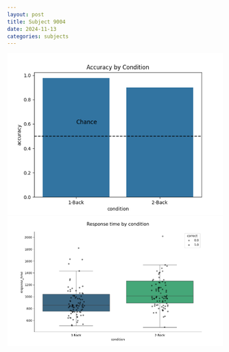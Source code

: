 ```yaml
---
layout: post
title: Subject 9004
date: 2024-11-13
categories: subjects
---
```


![](data/9004/run-16/9004_ATS_acc.png)
![](data/9004/run-16/9004_ATS_rt.png)
